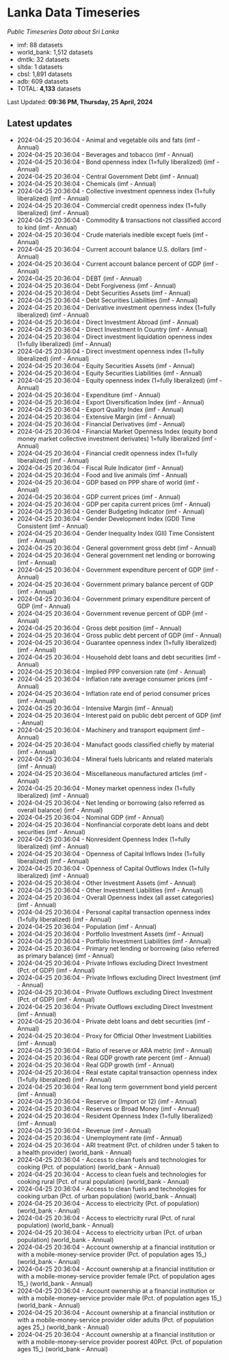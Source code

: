 # Lanka Data Timeseries
*Public Timeseries Data about Sri Lanka*

* imf: 88 datasets
* world_bank: 1,512 datasets
* dmtlk: 32 datasets
* sltda: 1 datasets
* cbsl: 1,891 datasets
* adb: 609 datasets
* TOTAL: **4,133** datasets

Last Updated: **09:36 PM, Thursday, 25 April, 2024**

## Latest updates

* 2024-04-25 20:36:04 - Animal and vegetable oils and fats (imf - Annual)
* 2024-04-25 20:36:04 - Beverages and tobacco (imf - Annual)
* 2024-04-25 20:36:04 - Bond openness index (1=fully liberalized) (imf - Annual)
* 2024-04-25 20:36:04 - Central Government Debt (imf - Annual)
* 2024-04-25 20:36:04 - Chemicals (imf - Annual)
* 2024-04-25 20:36:04 - Collective investment openness index (1=fully liberalized) (imf - Annual)
* 2024-04-25 20:36:04 - Commercial credit openness index (1=fully liberalized) (imf - Annual)
* 2024-04-25 20:36:04 - Commodity & transactions not classified accord to kind (imf - Annual)
* 2024-04-25 20:36:04 - Crude materials inedible except fuels (imf - Annual)
* 2024-04-25 20:36:04 - Current account balance U.S. dollars (imf - Annual)
* 2024-04-25 20:36:04 - Current account balance percent of GDP (imf - Annual)
* 2024-04-25 20:36:04 - DEBT (imf - Annual)
* 2024-04-25 20:36:04 - Debt Forgiveness (imf - Annual)
* 2024-04-25 20:36:04 - Debt Securities Assets (imf - Annual)
* 2024-04-25 20:36:04 - Debt Securities Liabilities (imf - Annual)
* 2024-04-25 20:36:04 - Derivative investment openness index (1=fully liberalized) (imf - Annual)
* 2024-04-25 20:36:04 - Direct Investment Abroad (imf - Annual)
* 2024-04-25 20:36:04 - Direct Investment In Country (imf - Annual)
* 2024-04-25 20:36:04 - Direct investment liquidation openness index (1=fully liberalized) (imf - Annual)
* 2024-04-25 20:36:04 - Direct investment openness index (1=fully liberalized) (imf - Annual)
* 2024-04-25 20:36:04 - Equity Securities Assets (imf - Annual)
* 2024-04-25 20:36:04 - Equity Securities Liabilities (imf - Annual)
* 2024-04-25 20:36:04 - Equity openness index (1=fully liberalized) (imf - Annual)
* 2024-04-25 20:36:04 - Expenditure (imf - Annual)
* 2024-04-25 20:36:04 - Export Diversification Index (imf - Annual)
* 2024-04-25 20:36:04 - Export Quality Index (imf - Annual)
* 2024-04-25 20:36:04 - Extensive Margin (imf - Annual)
* 2024-04-25 20:36:04 - Financial Derivatives (imf - Annual)
* 2024-04-25 20:36:04 - Financial Market Openness Index (equity bond money market collective investment derivates) 1=fully liberalized (imf - Annual)
* 2024-04-25 20:36:04 - Financial credit openness index (1=fully liberalized) (imf - Annual)
* 2024-04-25 20:36:04 - Fiscal Rule Indicator (imf - Annual)
* 2024-04-25 20:36:04 - Food and live animals (imf - Annual)
* 2024-04-25 20:36:04 - GDP based on PPP share of world (imf - Annual)
* 2024-04-25 20:36:04 - GDP current prices (imf - Annual)
* 2024-04-25 20:36:04 - GDP per capita current prices (imf - Annual)
* 2024-04-25 20:36:04 - Gender Budgeting Indicator (imf - Annual)
* 2024-04-25 20:36:04 - Gender Development Index (GDI) Time Consistent (imf - Annual)
* 2024-04-25 20:36:04 - Gender Inequality Index (GII) Time Consistent (imf - Annual)
* 2024-04-25 20:36:04 - General government gross debt (imf - Annual)
* 2024-04-25 20:36:04 - General government net lending or borrowing (imf - Annual)
* 2024-04-25 20:36:04 - Government expenditure percent of GDP (imf - Annual)
* 2024-04-25 20:36:04 - Government primary balance percent of GDP (imf - Annual)
* 2024-04-25 20:36:04 - Government primary expenditure percent of GDP (imf - Annual)
* 2024-04-25 20:36:04 - Government revenue percent of GDP (imf - Annual)
* 2024-04-25 20:36:04 - Gross debt position (imf - Annual)
* 2024-04-25 20:36:04 - Gross public debt percent of GDP (imf - Annual)
* 2024-04-25 20:36:04 - Guarantee openness index (1=fully liberalized) (imf - Annual)
* 2024-04-25 20:36:04 - Household debt loans and debt securities (imf - Annual)
* 2024-04-25 20:36:04 - Implied PPP conversion rate (imf - Annual)
* 2024-04-25 20:36:04 - Inflation rate average consumer prices (imf - Annual)
* 2024-04-25 20:36:04 - Inflation rate end of period consumer prices (imf - Annual)
* 2024-04-25 20:36:04 - Intensive Margin (imf - Annual)
* 2024-04-25 20:36:04 - Interest paid on public debt percent of GDP (imf - Annual)
* 2024-04-25 20:36:04 - Machinery and transport equipment (imf - Annual)
* 2024-04-25 20:36:04 - Manufact goods classified chiefly by material (imf - Annual)
* 2024-04-25 20:36:04 - Mineral fuels lubricants and related materials (imf - Annual)
* 2024-04-25 20:36:04 - Miscellaneous manufactured articles (imf - Annual)
* 2024-04-25 20:36:04 - Money market openness index (1=fully liberalized) (imf - Annual)
* 2024-04-25 20:36:04 - Net lending or borrowing (also referred as overall balance) (imf - Annual)
* 2024-04-25 20:36:04 - Nominal GDP (imf - Annual)
* 2024-04-25 20:36:04 - Nonfinancial corporate debt loans and debt securities (imf - Annual)
* 2024-04-25 20:36:04 - Nonresident Openness Index (1=fully liberalized) (imf - Annual)
* 2024-04-25 20:36:04 - Openness of Capital Inflows Index (1=fully liberalized) (imf - Annual)
* 2024-04-25 20:36:04 - Openness of Capital Outflows Index (1=fully liberalized) (imf - Annual)
* 2024-04-25 20:36:04 - Other Investment Assets (imf - Annual)
* 2024-04-25 20:36:04 - Other Investment Liabilities (imf - Annual)
* 2024-04-25 20:36:04 - Overall Openness Index (all asset categories) (imf - Annual)
* 2024-04-25 20:36:04 - Personal capital transaction openness index (1=fully liberalized) (imf - Annual)
* 2024-04-25 20:36:04 - Population (imf - Annual)
* 2024-04-25 20:36:04 - Portfolio Investment Assets (imf - Annual)
* 2024-04-25 20:36:04 - Portfolio Investment Liabilities (imf - Annual)
* 2024-04-25 20:36:04 - Primary net lending or borrowing (also referred as primary balance) (imf - Annual)
* 2024-04-25 20:36:04 - Private Inflows excluding Direct Investment (Pct. of GDP) (imf - Annual)
* 2024-04-25 20:36:04 - Private Inflows excluding Direct Investment (imf - Annual)
* 2024-04-25 20:36:04 - Private Outflows excluding Direct Investment (Pct. of GDP) (imf - Annual)
* 2024-04-25 20:36:04 - Private Outflows excluding Direct Investment (imf - Annual)
* 2024-04-25 20:36:04 - Private debt loans and debt securities (imf - Annual)
* 2024-04-25 20:36:04 - Proxy for Official Other Investment Liabilities (imf - Annual)
* 2024-04-25 20:36:04 - Ratio of reserve or ARA metric (imf - Annual)
* 2024-04-25 20:36:04 - Real GDP growth rate percent (imf - Annual)
* 2024-04-25 20:36:04 - Real GDP growth (imf - Annual)
* 2024-04-25 20:36:04 - Real estate capital transaction openness index (1=fully liberalized) (imf - Annual)
* 2024-04-25 20:36:04 - Real long term government bond yield percent (imf - Annual)
* 2024-04-25 20:36:04 - Reserve or (Import or 12) (imf - Annual)
* 2024-04-25 20:36:04 - Reserves or Broad Money (imf - Annual)
* 2024-04-25 20:36:04 - Resident Openness Index (1=fully liberalized) (imf - Annual)
* 2024-04-25 20:36:04 - Revenue (imf - Annual)
* 2024-04-25 20:36:04 - Unemployment rate (imf - Annual)
* 2024-04-25 20:36:04 - ARI treatment (Pct. of children under 5 taken to a health provider) (world_bank - Annual)
* 2024-04-25 20:36:04 - Access to clean fuels and technologies for cooking (Pct. of population) (world_bank - Annual)
* 2024-04-25 20:36:04 - Access to clean fuels and technologies for cooking rural (Pct. of rural population) (world_bank - Annual)
* 2024-04-25 20:36:04 - Access to clean fuels and technologies for cooking urban (Pct. of urban population) (world_bank - Annual)
* 2024-04-25 20:36:04 - Access to electricity (Pct. of population) (world_bank - Annual)
* 2024-04-25 20:36:04 - Access to electricity rural (Pct. of rural population) (world_bank - Annual)
* 2024-04-25 20:36:04 - Access to electricity urban (Pct. of urban population) (world_bank - Annual)
* 2024-04-25 20:36:04 - Account ownership at a financial institution or with a mobile-money-service provider (Pct. of population ages 15_) (world_bank - Annual)
* 2024-04-25 20:36:04 - Account ownership at a financial institution or with a mobile-money-service provider female (Pct. of population ages 15_) (world_bank - Annual)
* 2024-04-25 20:36:04 - Account ownership at a financial institution or with a mobile-money-service provider male (Pct. of population ages 15_) (world_bank - Annual)
* 2024-04-25 20:36:04 - Account ownership at a financial institution or with a mobile-money-service provider older adults (Pct. of population ages 25_) (world_bank - Annual)
* 2024-04-25 20:36:04 - Account ownership at a financial institution or with a mobile-money-service provider poorest 40Pct. (Pct. of population ages 15_) (world_bank - Annual)